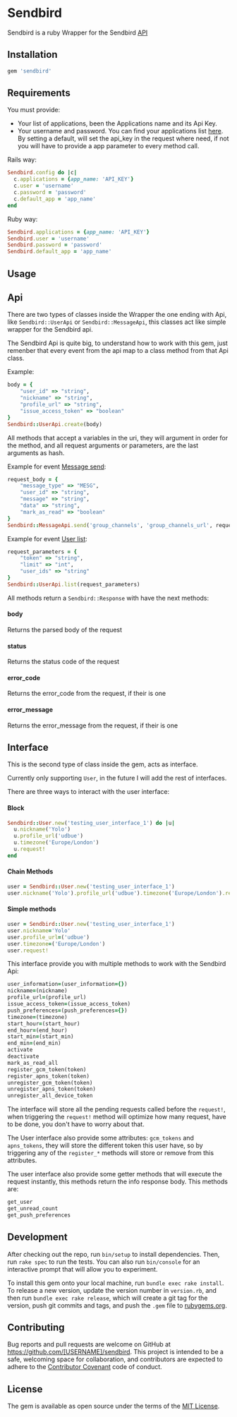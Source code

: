 # Sendbird

Sendbird is a ruby Wrapper for the Sendbird [API](https://docs.sendbird.com/platform)

## Installation

```ruby
gem 'sendbird'
```

## Requirements

You must provide:
  - Your list of applications, been the Applications name and its Api Key.
  - Your username and password.
You can find your applications list [here](https://dashboard.sendbird.com).
By setting a default, will set the api_key in the request where need, if not you will have to provide a app parameter to every method call.


Rails way:
```ruby
Sendbird.config do |c|
  c.applications = {app_name: 'API_KEY'}
  c.user = 'username'
  c.password = 'password'
  c.default_app = 'app_name'
end
```

Ruby way:
```ruby
Sendbird.applications = {app_name: 'API_KEY'}
Sendbird.user = 'username'
Sendbird.password = 'password'
Sendbird.default_app = 'app_name'
```

## Usage

## Api

There are two types of classes inside the Wrapper the one ending with Api, like `Sendbird::UserApi` or `Sendbird::MessageApi`, this classes act like simple wrapper for the Sendbird api.

The Sendbird Api is quite big, to understand how to work with this gem, just remenber that every event from the api map to a class method from that Api class.

Example:
```ruby
body = {
    "user_id" => "string",               
    "nickname" => "string",   
    "profile_url" => "string",   
    "issue_access_token" => "boolean"  
}
Sendbird::UserApi.create(body)
```

All methods that accept a variables in the uri, they will argument in order for the method, and all request arguments or parameters, are the last arguments as hash.

Example for event [Message send](https://docs.sendbird.com/platform#messages):
```ruby
request_body = {
    "message_type" => "MESG",
    "user_id" => "string",     
    "message" => "string",     
    "data" => "string",        
    "mark_as_read" => "boolean"
}
Sendbird::MessageApi.send('group_channels', 'group_channels_url', request_body)
```

Example for event [User list](https://docs.sendbird.com/platform#messages):
```ruby
request_parameters = {
    "token" => "string",
    "limit" => "int",     
    "user_ids" => "string"
}
Sendbird::UserApi.list(request_parameters)
```

All methods return a `Sendbird::Response` with have the next methods:
#### body
  Returns the parsed body of the request
#### status
  Returns the status code of the request
#### error_code
  Returns the error_code from the request, if their is one
#### error_message
  Returns the error_message from the request, if their is one  

## Interface

This is the second type of class inside the gem, acts as interface.

Currently only supporting `User`, in the future I will add the rest of interfaces.

There are three ways to interact with the user interface:

#### Block
```ruby
Sendbird::User.new('testing_user_interface_1') do |u|
  u.nickname('Yolo')
  u.profile_url('udbue')
  u.timezone('Europe/London')
  u.request!
end
```

#### Chain Methods
```ruby
user = Sendbird::User.new('testing_user_interface_1')
user.nickname('Yolo').profile_url('udbue').timezone('Europe/London').request!
```

#### Simple methods
```ruby
user = Sendbird::User.new('testing_user_interface_1')
user.nickname='Yolo'
user.profile_url=('udbue')
user.timezone=('Europe/London')
user.request!
```

This interface provide you with multiple methods to work with the Sendbird Api:

```ruby
user_information=(user_information={})
nickname=(nickname)
profile_url=(profile_url)
issue_access_token=(issue_access_token)
push_preferences=(push_preferences={})
timezone=(timezone)  
start_hour=(start_hour)
end_hour=(end_hour)
start_min=(start_min)
end_min=(end_min)
activate
deactivate  
mark_as_read_all
register_gcm_token(token)
register_apns_token(token)
unregister_gcm_token(token)
unregister_apns_token(token)
unregister_all_device_token
```  

The interface will store all the pending requests called before the `request!`, when triggering the `request!` method will optimize how many request, have to be done, you don't have to worry about that.

The User interface also provide some attributes: `gcm_tokens` and `apns_tokens`, they will store the different token this user have, so by triggering any of the `register_*` methods will store or remove from this attributes.

The user interface also provide some getter methods that will execute the request instantly, this methods return the info response body. This methods are:
```ruby
get_user  
get_unread_count
get_push_preferences
```

## Development

After checking out the repo, run `bin/setup` to install dependencies. Then, run `rake spec` to run the tests. You can also run `bin/console` for an interactive prompt that will allow you to experiment.

To install this gem onto your local machine, run `bundle exec rake install`. To release a new version, update the version number in `version.rb`, and then run `bundle exec rake release`, which will create a git tag for the version, push git commits and tags, and push the `.gem` file to [rubygems.org](https://rubygems.org).

## Contributing

Bug reports and pull requests are welcome on GitHub at https://github.com/[USERNAME]/sendbird. This project is intended to be a safe, welcoming space for collaboration, and contributors are expected to adhere to the [Contributor Covenant](http://contributor-covenant.org) code of conduct.


## License

The gem is available as open source under the terms of the [MIT License](http://opensource.org/licenses/MIT).
